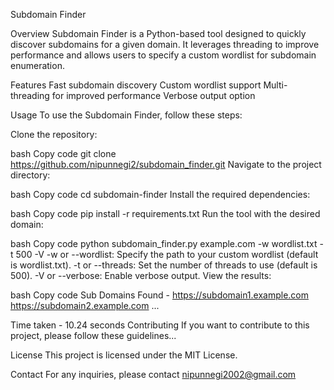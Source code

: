 Subdomain Finder

Overview
Subdomain Finder is a Python-based tool designed to quickly discover subdomains for a given domain. It leverages threading to improve performance and allows users to specify a custom wordlist for subdomain enumeration.

Features
Fast subdomain discovery
Custom wordlist support
Multi-threading for improved performance
Verbose output option

Usage
To use the Subdomain Finder, follow these steps:

Clone the repository:

bash
Copy code
git clone https://github.com/nipunnegi2/subdomain_finder.git
Navigate to the project directory:

bash
Copy code
cd subdomain-finder
Install the required dependencies:

bash
Copy code
pip install -r requirements.txt
Run the tool with the desired domain:

bash
Copy code
python subdomain_finder.py example.com -w wordlist.txt -t 500 -V
-w or --wordlist: Specify the path to your custom wordlist (default is wordlist.txt).
-t or --threads: Set the number of threads to use (default is 500).
-V or --verbose: Enable verbose output.
View the results:

bash
Copy code
Sub Domains Found -
https://subdomain1.example.com
https://subdomain2.example.com
...

Time taken - 10.24 seconds
Contributing
If you want to contribute to this project, please follow these guidelines...

License
This project is licensed under the MIT License.


Contact
For any inquiries, please contact nipunnegi2002@gmail.com
